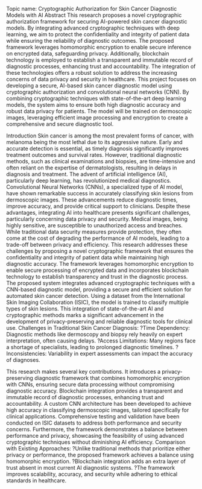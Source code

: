 Topic name: Cryptographic Authorization for Skin Cancer Diagnostic Models with AI
Abstract
This research proposes a novel cryptographic authorization framework for securing AI-powered skin cancer diagnostic models. By integrating advanced cryptographic techniques with deep learning, we aim to protect the confidentiality and integrity of patient data while ensuring the reliability of diagnostic outcomes. The proposed framework leverages homomorphic encryption to enable secure inference on encrypted data, safeguarding privacy. Additionally, blockchain technology is employed to establish a transparent and immutable record of diagnostic processes, enhancing trust and accountability. The integration of these technologies offers a robust solution to address the increasing concerns of data privacy and security in healthcare. This project focuses on developing a secure, AI-based skin cancer diagnostic model using cryptographic authorization and convolutional neural networks (CNN). By combining cryptographic techniques with state-of-the-art deep learning models, the system aims to ensure both high diagnostic accuracy and robust data privacy for patients. The model will be trained on dermoscopic images, leveraging efficient image processing and encryption to create a comprehensive and secure diagnostic tool.

Introduction
Skin cancer is among the most prevalent forms of cancer, with melanoma being the most lethal due to its aggressive nature. Early and accurate detection is essential, as timely diagnosis significantly improves treatment outcomes and survival rates. However, traditional diagnostic methods, such as clinical examinations and biopsies, are time-intensive and often reliant on the expertise of dermatologists, resulting in delays in diagnosis and treatment.
The advent of artificial intelligence (AI), particularly deep learning, has revolutionized medical diagnostics. Convolutional Neural Networks (CNNs), a specialized type of AI model, have shown remarkable success in accurately classifying skin lesions from dermoscopic images. These advancements reduce diagnostic times, improve accuracy, and provide critical support to clinicians.
Despite these advantages, integrating AI into healthcare presents significant challenges, particularly concerning data privacy and security. Medical images, being highly sensitive, are susceptible to unauthorized access and breaches. While traditional data security measures provide protection, they often come at the cost of degrading the performance of AI models, leading to a trade-off between privacy and efficiency.
This research addresses these challenges by proposing a novel cryptographic framework that ensures the confidentiality and integrity of patient data while maintaining high diagnostic accuracy. The framework leverages homomorphic encryption to enable secure processing of encrypted data and incorporates blockchain technology to establish transparency and trust in the diagnostic process.
The proposed system integrates advanced cryptographic techniques with a CNN-based diagnostic model, providing a secure and efficient solution for automated skin cancer detection. Using a dataset from the International Skin Imaging Collaboration (ISIC), the model is trained to classify multiple types of skin lesions. This integration of state-of-the-art AI and cryptographic methods marks a significant advancement in the development of privacy-preserving and reliable diagnostic tools for clinical use. Challenges in Traditional Skin Cancer Diagnosis:
?Time Dependency: Diagnostic methods like dermoscopy and biopsy rely heavily on expert interpretation, often causing delays.
?Access Limitations: Many regions face a shortage of specialists, leading to prolonged diagnostic timelines.
?Inconsistencies: Variability in expert assessments can impact the accuracy of diagnoses.



This research makes several key contributions. It introduces a privacy-preserving diagnostic framework that combines homomorphic encryption with CNNs, ensuring secure data processing without compromising diagnostic accuracy. Blockchain integration provides a transparent and immutable record of diagnostic processes, enhancing trust and accountability. A custom CNN architecture has been developed to achieve high accuracy in classifying dermoscopic images, tailored specifically for clinical applications. Comprehensive testing and validation have been conducted on ISIC datasets to address both performance and security concerns. Furthermore, the framework demonstrates a balance between performance and privacy, showcasing the feasibility of using advanced cryptographic techniques without diminishing AI efficiency. Comparison with Existing Approaches: 
?Unlike traditional methods that prioritize either privacy or performance, the proposed framework achieves a balance using homomorphic encryption.
?Blockchain integration adds an extra layer of trust absent in most current AI diagnostic systems.
?The framework improves scalability, accuracy, and security while adhering to ethical standards in healthcare.